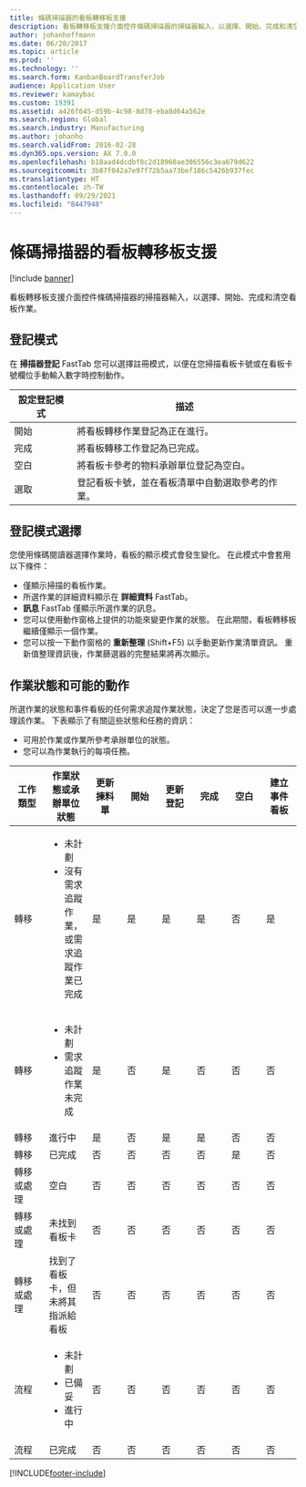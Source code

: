 ```yaml
---
title: 條碼掃描器的看板轉移板支援
description: 看板轉移板支援介面控件條碼掃描器的掃描器輸入，以選擇、開始、完成和清空看板作業。
author: johanhoffmann
ms.date: 06/20/2017
ms.topic: article
ms.prod: ''
ms.technology: ''
ms.search.form: KanbanBoardTransferJob
audience: Application User
ms.reviewer: kamaybac
ms.custom: 19391
ms.assetid: a426f645-d59b-4c98-8d78-eba8d64a562e
ms.search.region: Global
ms.search.industry: Manufacturing
ms.author: johanho
ms.search.validFrom: 2016-02-28
ms.dyn365.ops.version: AX 7.0.0
ms.openlocfilehash: b18aad4dcdbf8c2d18960ae306556c3ea679d622
ms.sourcegitcommit: 3b87f042a7e97f72b5aa73bef186c5426b937fec
ms.translationtype: HT
ms.contentlocale: zh-TW
ms.lasthandoff: 09/29/2021
ms.locfileid: "8447948"
---
```

# <a name="kanban-transfer-board-support-for-bar-code-scanners"></a>條碼掃描器的看板轉移板支援

[!include [banner](../includes/banner.md)]

看板轉移板支援介面控件條碼掃描器的掃描器輸入，以選擇、開始、完成和清空看板作業。

## <a name="registration-modes"></a>登記模式

在 **掃描器登記** FastTab 您可以選擇註冊模式，以便在您掃描看板卡號或在看板卡號欄位手動輸入數字時控制動作。

| 設定登記模式 | 描述                                                                                     |
|-----------------------|-------------------------------------------------------------------------------------------------|
| 開始                 | 將看板轉移作業登記為正在進行。                                                 |
| 完成              | 將看板轉移工作登記為已完成。                                                   |
| 空白                 | 將看板卡參考的物料承辦單位登記為空白。              |
| 選取                | 登記看板卡號，並在看板清單中自動選取參考的作業。 |

 
## <a name="registration-mode-select"></a>登記模式選擇

您使用條碼閱讀器選擇作業時，看板的顯示模式會發生變化。 在此模式中會套用以下條件：

-   僅顯示掃描的看板作業。
-   所選作業的詳細資料顯示在 **詳細資料** FastTab。
-   **訊息** FastTab 僅顯示所選作業的訊息。
-   您可以使用動作窗格上提供的功能來變更作業的狀態。 在此期間，看板轉移板繼續僅顯示一個作業。
-   您可以按一下動作窗格的 **重新整理** (Shift+F5) 以手動更新作業清單資訊。 重新值整理資訊後，作業篩選器的完整結果將再次顯示。

## <a name="job-status-and-possible-actions"></a>作業狀態和可能的動作
所選作業的狀態和事件看板的任何需求追蹤作業狀態，決定了您是否可以進一步處理該作業。 下表顯示了有關這些狀態和任務的資訊：
-   可用於作業或作業所參考承辦單位的狀態。
-   您可以為作業執行的每項任務。

<table>
<colgroup>
<col width="12%" />
<col width="12%" />
<col width="12%" />
<col width="12%" />
<col width="12%" />
<col width="12%" />
<col width="12%" />
<col width="12%" />
</colgroup>
<thead>
<tr class="header">
<th>工作類型</th>
<th>作業狀態或承辦單位狀態</th>
<th>更新揀料單</th>
<th>開始</th>
<th>更新登記</th>
<th>完成</th>
<th>空白</th>
<th>建立事件看板</th>
</tr>
</thead>
<tbody>
<tr class="odd">
<td>轉移</td>
<td><ul>
<li>未計劃</li>
<li>沒有需求追蹤作業，或需求追蹤作業已完成</li>
</ul></td>
<td>是</td>
<td>是</td>
<td>是</td>
<td>是</td>
<td>否</td>
<td>是</td>
</tr>
<tr class="even">
<td>轉移</td>
<td><ul>
<li>未計劃</li>
<li>需求追蹤作業未完成</li>
</ul></td>
<td>是</td>
<td>否</td>
<td>是</td>
<td>否</td>
<td>否</td>
<td>否</td>
</tr>
<tr class="odd">
<td>轉移</td>
<td>進行中</td>
<td>是</td>
<td>否</td>
<td>是</td>
<td>是</td>
<td>否</td>
<td>否</td>
</tr>
<tr class="even">
<td>轉移</td>
<td>已完成</td>
<td>否</td>
<td>否</td>
<td>否</td>
<td>否</td>
<td>是</td>
<td>否</td>
</tr>
<tr class="odd">
<td>轉移或處理</td>
<td>空白</td>
<td>否</td>
<td>否</td>
<td>否</td>
<td>否</td>
<td>否</td>
<td>否</td>
</tr>
<tr class="even">
<td>轉移或處理</td>
<td>未找到看板卡</td>
<td>否</td>
<td>否</td>
<td>否</td>
<td>否</td>
<td>否</td>
<td>否</td>
</tr>
<tr class="odd">
<td>轉移或處理</td>
<td>找到了看板卡，但未將其指派給看板</td>
<td>否</td>
<td>否</td>
<td>否</td>
<td>否</td>
<td>否</td>
<td>否</td>
</tr>
<tr class="even">
<td>流程</td>
<td><ul>
<li>未計劃</li>
<li>已備妥</li>
<li>進行中</li>
</ul></td>
<td>否</td>
<td>否</td>
<td>否</td>
<td>否</td>
<td>否</td>
<td>否</td>
</tr>
<tr class="odd">
<td>流程</td>
<td>已完成</td>
<td>否</td>
<td>否</td>
<td>否</td>
<td>否</td>
<td>否</td>
<td>否</td>
</tr>
</tbody>
</table>







[!INCLUDE[footer-include](../../includes/footer-banner.md)]